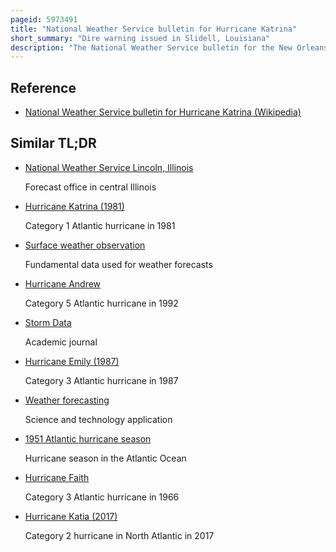 ```yaml
---
pageid: 5973491
title: "National Weather Service bulletin for Hurricane Katrina"
short_summary: "Dire warning issued in Slidell, Louisiana"
description: "The National Weather Service bulletin for the New Orleans region of 10:11 a. M. A Warning issued by the local Weather Forecast Office in Slidell Louisiana on 28 august 2005 warned of the Damage that Hurricane Katrina could wreak upon the Gulf Coast of the united States and the Torrent of Pain Misery and Suffering that would follow once the Storm left the Area."
---
```


## Reference

- [National Weather Service bulletin for Hurricane Katrina (Wikipedia)](https://en.wikipedia.org/?curid=5973491)

## Similar TL;DR

- [National Weather Service Lincoln, Illinois](/tldr/en/national-weather-service-lincoln-illinois)

  Forecast office in central Illinois

- [Hurricane Katrina (1981)](/tldr/en/hurricane-katrina-1981)

  Category 1 Atlantic hurricane in 1981

- [Surface weather observation](/tldr/en/surface-weather-observation)

  Fundamental data used for weather forecasts

- [Hurricane Andrew](/tldr/en/hurricane-andrew)

  Category 5 Atlantic hurricane in 1992

- [Storm Data](/tldr/en/storm-data)

  Academic journal

- [Hurricane Emily (1987)](/tldr/en/hurricane-emily-1987)

  Category 3 Atlantic hurricane in 1987

- [Weather forecasting](/tldr/en/weather-forecasting)

  Science and technology application

- [1951 Atlantic hurricane season](/tldr/en/1951-atlantic-hurricane-season)

  Hurricane season in the Atlantic Ocean

- [Hurricane Faith](/tldr/en/hurricane-faith)

  Category 3 Atlantic hurricane in 1966

- [Hurricane Katia (2017)](/tldr/en/hurricane-katia-2017)

  Category 2 hurricane in North Atlantic in 2017
